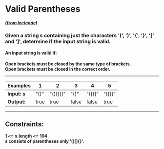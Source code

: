 # **Valid Parentheses**  
#### [_(from leetcode)_](https://leetcode.com/problems/valid-parentheses/)

### Given a string s containing just the characters '(', ')', '{', '}', '[' and ']', determine if the input string is valid.

#### An input string is valid if:  
**Open brackets must be closed by the same type of brackets.  
Open brackets must be closed in the correct order.**

---
| **Examples** | 1    | 2        | 3     | 4      | 5      |
|--------------|------|----------|-------|--------|--------|
| **Input: s** | "()" | "()[]{}" | "(]"  | "([)]" | "{[]}" |
| **Output:**  | true | true     | false | false  | true   |

---
## **Constraints:**

**1 <= s.length <= 104  
s consists of parentheses only '()[]{}'.**
